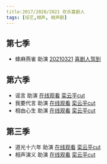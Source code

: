 ```yaml
---
title:2017/2020/2021 欢乐喜剧人
tags: [综艺,相声, 相声剧]
---
```


## 第七季
+ 蜂麻燕雀 助演 [20210321]() [喜剧人驾到]() 

## 第六季
+ 谣言 助演 [在线观看]() [栾云平cut]()
+ 我要代言 助演 [在线观看]() [栾云平cut]()
+ 相由心生 助演 [在线观看]() [栾云平cut]()

## 第三季
+ 道光十六年 助演 [在线观看]() [栾云平cut]()
+ 相声演义 助演 [在线观看]() [栾云平cut]()